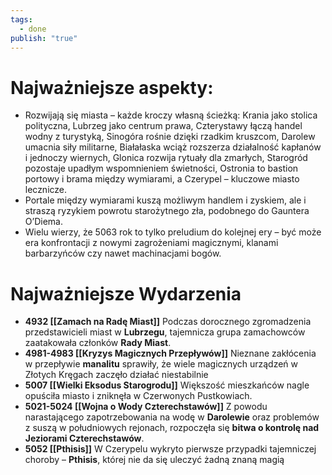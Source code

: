 ```yaml
---
tags:
  - done
publish: "true"
---
```

# **Najważniejsze aspekty**:
- Rozwijają się miasta – każde kroczy własną ścieżką: Krania jako stolica polityczna, Lubrzeg jako centrum prawa, Czterystawy łączą handel wodny z turystyką, Sinogóra rośnie dzięki rzadkim kruszcom, Darolew umacnia siły militarne, Białałaska wciąż rozszerza działalność kapłanów i jednoczy wiernych, Glonica rozwija rytuały dla zmarłych, Starogród pozostaje upadłym wspomnieniem świetności, Ostronia to bastion portowy i brama między wymiarami, a Czerypel – kluczowe miasto lecznicze.
- Portale między wymiarami kuszą możliwym handlem i zyskiem, ale i straszą ryzykiem powrotu starożytnego zła, podobnego do Gauntera O’Diema.
- Wielu wierzy, że 5063 rok to tylko preludium do kolejnej ery – być może era konfrontacji z nowymi zagrożeniami magicznymi, klanami barbarzyńców czy nawet machinacjami bogów.
# **Najważniejsze Wydarzenia**
- **4932 [[Zamach na Radę Miast]]** 
	Podczas dorocznego zgromadzenia przedstawicieli miast w **Lubrzegu**, tajemnicza grupa zamachowców zaatakowała członków **Rady Miast**.
- **4981-4983 [[Kryzys Magicznych Przepływów]]** 
	Nieznane zakłócenia w przepływie **manalitu** sprawiły, że wiele magicznych urządzeń w Złotych Kręgach zaczęło działać niestabilnie
- **5007 [[Wielki Eksodus Starogrodu]]** 
	Większość mieszkańców nagle opuściła miasto i zniknęła w Czerwonych Pustkowiach.
- **5021-5024 [[Wojna o Wody Czterechstawów]]** 
	Z powodu narastającego zapotrzebowania na wodę w **Darolewie** oraz problemów z suszą w południowych rejonach, rozpoczęła się **bitwa o kontrolę nad Jeziorami Czterechstawów**.
- **5052 [[Pthisis]]**
	W Czerypelu wykryto pierwsze przypadki tajemniczej choroby – **Pthisis**, której nie da się uleczyć żadną znaną magią